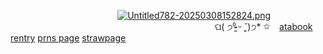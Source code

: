 

⠀⠀ ⠀⠀ ⠀⠀ ⠀⠀ ⠀⠀ ⠀⠀ ⠀ ⠀[![Untitled782-20250308152824.png](https://i.postimg.cc/44QXtGs1/Untitled782-20250308152824.png)](https://postimg.cc/bddXcKGG)
⠀⠀ ⠀ ⠀⠀ ⠀⠀ ⠀⠀ ⠀⠀ ⠀⠀ ⠀⠀ ⠀⠀ ⠀⠀ ⠀⠀ ⠀⠀⠀⠀ ⠀⠀⠀ ⠀⠀⠀⠀⠀ ⠀⠀ଘ( ੭⁰̷̴͈ ᵕ ˘͈)੭* ✩ ⠀[atabook](https://champion.atabook.org/) [rentry](https://rentry.co/twotme) [prns page](https://en.pronouns.page/@velvian) [strawpage](https://doublefedora.straw.page/)
